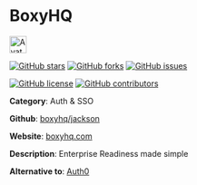 
# BoxyHQ 

<a href="https://boxyhq.com"><img src="https://icons.duckduckgo.com/ip3/boxyhq.com.ico" alt="Avatar" width="30" height="30" /></a>

[![GitHub stars](https://img.shields.io/github/stars/boxyhq/jackson.svg?style=social&label=Star&maxAge=2592000)](https://GitHub.com/boxyhq/jackson/stargazers/) [![GitHub forks](https://img.shields.io/github/forks/boxyhq/jackson.svg?style=social&label=Fork&maxAge=2592000)](https://GitHub.com/boxyhq/jackson/network/) [![GitHub issues](https://img.shields.io/github/issues/boxyhq/jackson.svg)](https://GitHub.com/Nboxyhq/jackson/issues/)

[![GitHub license](https://img.shields.io/github/license/boxyhq/jackson.svg)](https://github.com/boxyhq/jackson/blob/master/LICENSE) [![GitHub contributors](https://img.shields.io/github/contributors/boxyhq/jackson.svg)](https://GitHub.com/boxyhq/jackson/graphs/contributors/) 

**Category**: Auth & SSO

**Github**: [boxyhq/jackson](https://github.com/boxyhq/jackson)

**Website**: [boxyhq.com](https://boxyhq.com)

**Description**:
Enterprise Readiness made simple

**Alternative to**: [Auth0](https://auth0.com/)
